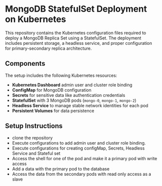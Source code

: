 # MongoDB StatefulSet Deployment on Kubernetes

This repository contains the Kubernetes configuration files required to deploy a MongoDB Replica Set using a StatefulSet. The deployment includes persistent storage, a headless service, and proper configuration for primary-secondary replica architecture.

## Components

The setup includes the following Kubernetes resources:

- **Kubernetes Dashboard** admin user and cluster role binding
- **ConfigMap** for MongoDB configuration
- **Secrets** for sensitive data like authentication credentials
- **StatefulSet** with 3 MongoDB pods (`mongo-0`, `mongo-1`, `mongo-2`)
- **Headless Service** to manage stable network identities for each pod
- **Persistent Volumes** for data persistence

## Setup Instructions
- clone the repository
- Execute configurations to add admin user and cluster role binding.
- Execute configurations for creating configMap, Secrets, Headless Service and Stateful set
- Access the shell for one of the pod and make it a primary pod with write access
- Add a data with the primary pod to the database
- Access the data from the secondary pods with read only access as a slave


